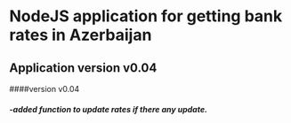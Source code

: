 # NodeJS application for getting bank rates in Azerbaijan
## Application version v0.04

####version v0.04
#####   -added function to update rates if there any update.
